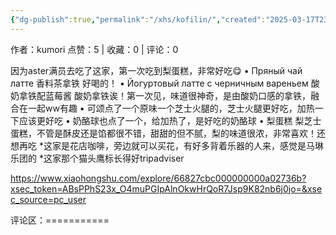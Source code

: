 ```yaml
---
{"dg-publish":true,"permalink":"/xhs/kofilin/","created":"2025-03-17T23:06:01.218+08:00","updated":"2025-03-17T23:06:01.219+08:00"}
---
```


作者：kumori
点赞：5   |   收藏：0   |   评论：0

因为aster满员去吃了这家，第一次吃到梨蛋糕，非常好吃😋
• Пряный чай латте 香料茶拿铁 好喝的！
• Йогуртовый латте с черничным вареньем 酸奶拿铁配蓝莓酱 酸奶拿铁诶！第一次见，味道很神奇，是由酸奶口感的拿铁，融合在一起ww有趣
• 可颂点了一个原味一个芝士火腿的，芝士火腿更好吃，加热一下应该更好吃
• 奶酪球也点了一个，给加热了，是好吃的奶酪球
• 梨蛋糕 梨芝士蛋糕，不管是酥皮还是馅都很不错，甜甜的但不腻，梨的味道很浓，非常喜欢！还想再吃
*这家是花店咖啡，旁边就可以买花，有好多背着乐器的人来，感觉是马琳乐团的
*这家那个猫头鹰标长得好tripadviser

https://www.xiaohongshu.com/explore/66827cbc000000000a02736b?xsec_token=ABsPPhS23x_O4muPGIpAlnOkwHrQoR7Jsp9K82nb6j0jo=&xsec_source=pc_user

评论区：===========

